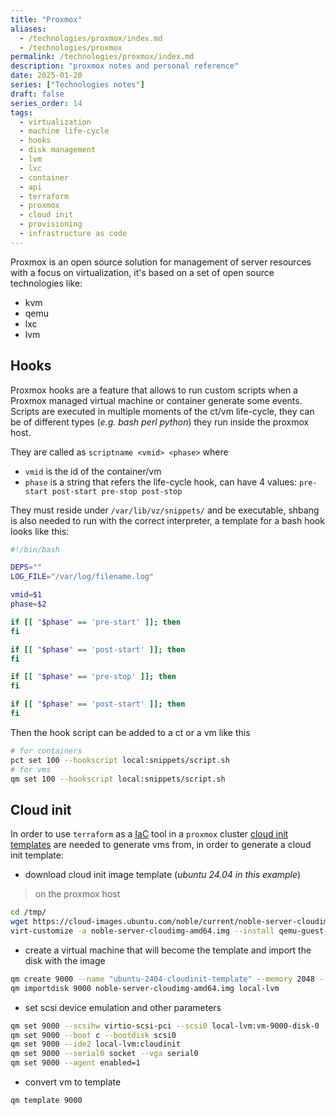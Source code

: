 ```yaml
---
title: "Proxmox"
aliases:
  - /technologies/proxmox/index.md
  - /technologies/proxmox
permalink: /technologies/proxmox/index.md
description: "proxmox notes and personal reference"
date: 2025-01-20
series: ["Technologies notes"]
draft: false
series_order: 14
tags:
  - virtualization
  - machine life-cycle
  - hooks
  - disk management
  - lvm
  - lxc
  - container
  - api
  - terraform
  - proxmox
  - cloud init
  - provisioning
  - infrastructure as code
---
```


Proxmox is an open source solution for management of server resources with a focus on virtualization, it's based on a set of open source technologies like:

- kvm
- qemu
- lxc
- lvm

## Hooks

Proxmox hooks are a feature that allows to run custom scripts when a Proxmox managed virtual machine or container generate some events.
Scripts are executed in multiple moments of the ct/vm life-cycle, they can be of different types (*e.g. bash perl python*) they run inside the proxmox host.

They are called as `scriptname <vmid> <phase>` where

- `vmid` is the id of the container/vm
- `phase` is a string that refers the life-cycle hook, can have 4 values: `pre-start post-start pre-stop post-stop`

They must reside under `/var/lib/vz/snippets/` and be executable, shbang is also needed to run with the correct interpreter, a template for a bash hook looks like this:

```bash
#!/bin/bash

DEPS=""
LOG_FILE="/var/log/filename.log"

vmid=$1
phase=$2

if [[ "$phase" == 'pre-start' ]]; then
fi

if [[ "$phase" == 'post-start' ]]; then
fi

if [[ "$phase" == 'pre-stop' ]]; then
fi

if [[ "$phase" == 'post-start' ]]; then
fi
```

Then the hook script can be added to a ct or a vm like this

```bash
# for containers
pct set 100 --hookscript local:snippets/script.sh
# for vms
qm set 100 --hookscript local:snippets/script.sh
```

## Cloud init

In order to use `terraform` as a [IaC](https://it.wikipedia.org/wiki/Infrastructure_as_Code) tool in a `proxmox` cluster [cloud init templates](https://pve.proxmox.com/wiki/Cloud-Init_Support) are needed to generate vms from, in order to generate a cloud init template:

- download cloud init image template (*ubuntu 24.04 in this example*)

> on the proxmox host
```bash
cd /tmp/
wget https://cloud-images.ubuntu.com/noble/current/noble-server-cloudimg-amd64.img
virt-customize -a noble-server-cloudimg-amd64.img --install qemu-guest-agent
```

- create a virtual machine that will become the template and import the disk with the image

```bash
qm create 9000 --name "ubuntu-2404-cloudinit-template" --memory 2048 --cores 2 --net0 virtio,bridge=vmbr0
qm importdisk 9000 noble-server-cloudimg-amd64.img local-lvm
```

- set scsi device emulation and other parameters

```bash
qm set 9000 --scsihw virtio-scsi-pci --scsi0 local-lvm:vm-9000-disk-0
qm set 9000 --boot c --bootdisk scsi0
qm set 9000 --ide2 local-lvm:cloudinit
qm set 9000 --serial0 socket --vga serial0
qm set 9000 --agent enabled=1
```

- convert vm to template

```bash
qm template 9000
```
